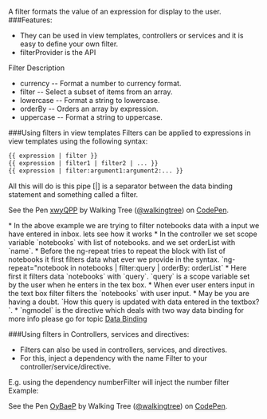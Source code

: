 A filter formats the value of an expression for display to the user.
###Features:
* They can be used in view templates, controllers or services and it is easy to define your own filter.
* filterProvider is the API

Filter 	Description
* currency -- Format a number to currency format.
* filter -- Select a subset of items from an array.
* lowercase -- Format a string to lowercase.
* orderBy -- Orders an array by expression.
* uppercase -- Format a string to uppercase.

###Using filters in view templates
Filters can be applied to expressions in view templates using the following syntax:
```html
{{ expression | filter }}
{{ expression | filter1 | filter2 | ... }}
{{ expression | filter:argument1:argument2:... }}
```
All this will do is this pipe [|] is a separator between the data binding statement and something called a filter.

<p data-height="268" data-theme-id="0" data-slug-hash="xwyQPP" data-default-tab="result" data-user="walkingtree" class='codepen'>See the Pen <a href='http://codepen.io/walkingtree/pen/xwyQPP/'>xwyQPP</a> by Walking Tree (<a href='http://codepen.io/walkingtree'>@walkingtree</a>) on <a href='http://codepen.io'>CodePen</a>.</p>
<script async src="//assets.codepen.io/assets/embed/ei.js"></script>
* In the above example we are trying to filter notebooks data with a input we have entered in inbox. lets see how it works
* In the controller we set scope variable `notebooks` with list of notebooks. and we set orderList with `name`.
* Before the ng-repeat tries to repeat the block with list of notebooks it first filters data what ever we provide in the syntax. `ng-repeat="notebook in notebooks | filter:query | orderBy: orderList` 
* Here first it filters data `notebooks` with `query`. `query` is a scope variable set by the user when he enters in the tex box.
* When ever user enters input in the text box filter filters the `notebooks` with user input. 
* May be you are having a doubt. `How this query is updated with data entered in the textbox?`.
* `ngmodel` is the directive which deals with two way data binding for more info please go for topic <a href='/slidedeck/#1. Overview/2 Core-Concepts/12. Data Binding'>Data Binding</a>


###Using filters in Controllers, services and directives:
* Filters can also be used  in controllers, services, and directives. 
* For this, inject a dependency with the name <filterName>Filter to your controller/service/directive. 

E.g. using the dependency numberFilter will inject the number filter
Example:

<p data-height="268" data-theme-id="0" data-slug-hash="OyBaeP" data-default-tab="result" data-user="walkingtree" class='codepen'>See the Pen <a href='http://codepen.io/walkingtree/pen/OyBaeP/'>OyBaeP</a> by Walking Tree (<a href='http://codepen.io/walkingtree'>@walkingtree</a>) on <a href='http://codepen.io'>CodePen</a>.</p>
<script async src="//assets.codepen.io/assets/embed/ei.js"></script>


